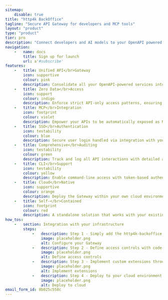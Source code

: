 ```yaml
---
sitemap:
    disable: true
title: "http4k BackOffice"
tagline: "Secure API Gateway for developers and MCP tools"
layout: "product"
type: "product"
tier: pro
description: "Connect developers and AI models to your OpenAPI powered services via a secure, audited gateway with MCP integration"
navigation:
    -   name: docs
        title: Sign up for launch
        url: a'#subscribe'
features:
    -   title: Unified API</br>Gateway
        icon: supportive
        colour: pink
        description: Consolidate all your OpenAPI-powered services into a single, secure access point for developers and AI models.
    -   title: Zero Data</br>Access
        icon: support
        colour: indigo
        description: Enforce strict API-only access patterns, ensuring engineers and AI systems can never directly access your data sources.
    -   title: MCP</br>Integration
        icon: footprint
        colour: violet
        description: Empower your APIs to be automatically exposed as MCP tools, enabling AI assistants to interact with your services through standard protocols.
    -   title: SSO</br>Authentication
        icon: testability
        colour: blue
        description: Secure user login handled via integration with your standard Single Sign-On tooling. MCP tools are authenticated using standard OAuth2 flows.
    -   title: Comprehensive</br>Auditing
        icon: testability
        colour: green
        description: Track and log all API interactions with detailed audit trails for security and compliance requirements, extensible through custom connectors.
    -   title: CLI</br>Support
        icon: testability
        colour: yellow
        description: Enable command-line access with token-based authentication, allowing developers to integrate your services into their toolchains and pipelines.
    -   title: Cloud</br>Native
        icon: supportive
        colour: orange
        description: Deploy the Gateway within your own cloud environment with minimal configuration and maximum security. You are always in control.
    -   title: Self-</br>Contained
        icon: footprint
        colour: red
        description: A standalone solution that works with your existing OpenAPI services, requiring no changes to your backend implementation.
how_tos:
    -   section: Integration with your infrastructure
        steps:
            -   description: Step 1 - Simply add the http4k-backoffice library to your JVM project and configure with your existing OpenAPI services and customisations
                image: placeholder.png
                alt: Configure your Gateway
            -   description: Step 2 - Define access controls with code-based whitelist/blacklist APIs for both developers and AI systems
                image: placeholder.png
                alt: Define access controls
            -   description: Step 3 - Implement custom extensions through our simple notification auditing connector APIs
                image: placeholder.png
                alt: Implement extensions
            -   description: Step 4 - Deploy to your cloud environment using your standard deployment process. No SaaS, Cloud or Vendor lock-in.
                image: placeholder.png
                alt: Deploy to cloud
email_form_id: 8b025c558c
---
```

